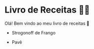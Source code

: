 # Livro de Receitas :woman_cook:

Olá! Bem vindo ao meu livro de receitas :wave:

- Strogonoff de Frango

-  Pavê

  
